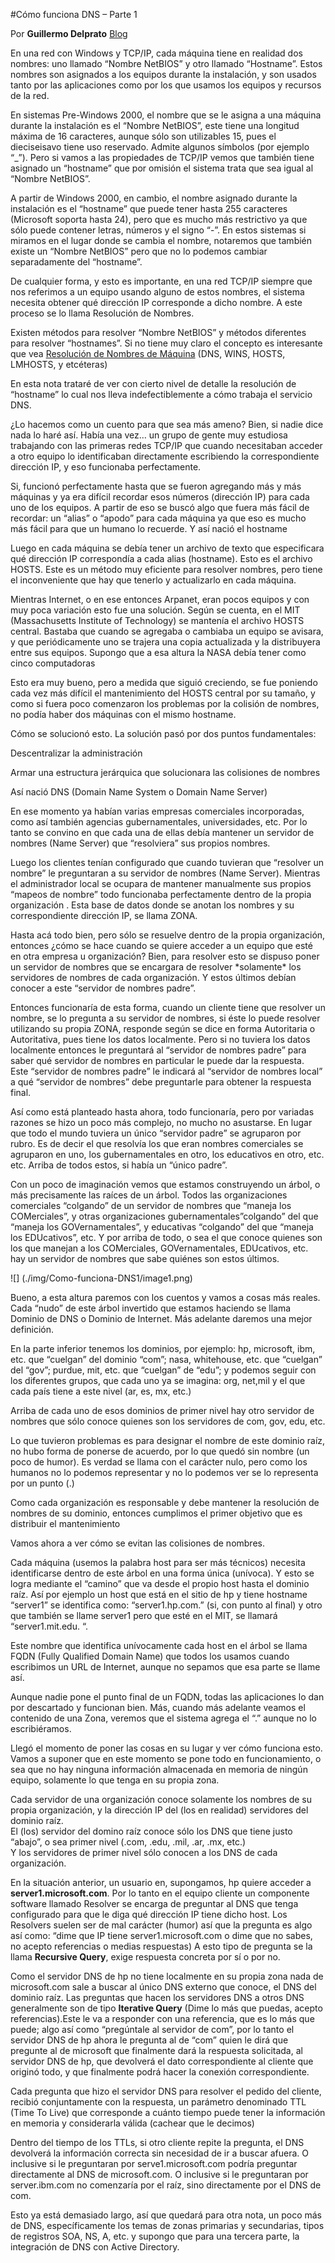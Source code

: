 <properties
	pageTitle="Cómo funciona DNS – Parte 1"
	description="Cómo funciona DNS – Parte 1"
	services="windows"
	documentationCenter=""
	authors="andygonusa"
	manager=""
	editor="andygonusa"/>

<tags
	ms.service="windows"
	ms.workload="identity"
	ms.tgt_pltfrm="na"
	ms.devlang="na"
	ms.topic="how-to-article"
	ms.date="05/16/2016"
	ms.author="andygonusa"/>

#Cómo funciona DNS – Parte 1

Por **Guillermo Delprato**
[Blog](http://windowserver.wordpress.com/)

En una red con Windows y TCP/IP, cada máquina tiene en realidad dos
nombres: uno llamado “Nombre NetBIOS” y otro llamado “Hostname”. Estos
nombres son asignados a los equipos durante la instalación, y son usados
tanto por las aplicaciones como por los que usamos los equipos y
recursos de la red.

En sistemas Pre-Windows 2000, el nombre que se le asigna a una máquina
durante la instalación es el “Nombre NetBIOS”, este tiene una longitud
máxima de 16 caracteres, aunque sólo son utilizables 15, pues el
dieciseisavo tiene uso reservado. Admite algunos símbolos (por ejemplo
“\_”). Pero si vamos a las propiedades de TCP/IP vemos que también tiene
asignado un “hostname” que por omisión el sistema trata que sea igual al
“Nombre NetBIOS”.

A partir de Windows 2000, en cambio, el nombre asignado durante la
instalación es el “hostname” que puede tener hasta 255 caracteres
(Microsoft soporta hasta 24), pero que es mucho más restrictivo ya que
sólo puede contener letras, números y el signo “-”. En estos sistemas si
miramos en el lugar donde se cambia el nombre, notaremos que también
existe un “Nombre NetBIOS” pero que no lo podemos cambiar separadamente
del “hostname”.

De cualquier forma, y esto es importante, en una red TCP/IP siempre que
nos referimos a un equipo usando alguno de estos nombres, el sistema
necesita obtener qué dirección IP corresponde a dicho nombre. A este
proceso se lo llama Resolución de Nombres.

Existen métodos para resolver “Nombre NetBIOS” y métodos diferentes para
resolver “hostnames”. Si no tiene muy claro el concepto es interesante
que vea [Resolución de Nombres de
Máquina](http://windowserver.wordpress.com/2011/03/18/resolucin-de-nombres-de-mquina-dns-wins-etc/)
(DNS, WINS, HOSTS, LMHOSTS, y etcéteras)

En esta nota trataré de ver con cierto nivel de detalle la resolución de
“hostname” lo cual nos lleva indefectiblemente a cómo trabaja el
servicio DNS.

¿Lo hacemos como un cuento para que sea más ameno? Bien, si nadie dice
nada lo haré así. Había una vez… un grupo de gente muy estudiosa
trabajando con las primeras redes TCP/IP que cuando necesitaban acceder
a otro equipo lo identificaban directamente escribiendo la
correspondiente dirección IP, y eso funcionaba perfectamente.

Si, funcionó perfectamente hasta que se fueron agregando más y más
máquinas y ya era difícil recordar esos números (dirección IP) para cada
uno de los equipos. A partir de eso se buscó algo que fuera más fácil de
recordar: un “alias” o “apodo” para cada máquina ya que eso es mucho más
fácil para que un humano lo recuerde. Y así nació el hostname

Luego en cada máquina se debía tener un archivo de texto que
especificara qué dirección IP correspondía a cada alias (hostname). Esto
es el archivo HOSTS. Este es un método muy eficiente para resolver
nombres, pero tiene el inconveniente que hay que tenerlo y actualizarlo
en cada máquina.

Mientras Internet, o en ese entonces Arpanet, eran pocos equipos y con
muy poca variación esto fue una solución. Según se cuenta, en el MIT
(Massachusetts Institute of Technology) se mantenía el archivo HOSTS
central. Bastaba que cuando se agregaba o cambiaba un equipo se avisara,
y que periódicamente uno se trajera una copia actualizada y la
distribuyera entre sus equipos. Supongo que a esa altura la NASA debía
tener como cinco computadoras

Esto era muy bueno, pero a medida que siguió creciendo, se fue poniendo
cada vez más difícil el mantenimiento del HOSTS central por su tamaño, y
como si fuera poco comenzaron los problemas por la colisión de nombres,
no podía haber dos máquinas con el mismo hostname.

Cómo se solucionó esto. La solución pasó por dos puntos fundamentales:

Descentralizar la administración

Armar una estructura jerárquica que solucionara las colisiones de
nombres

Así nació DNS (Domain Name System o Domain Name Server)

En ese momento ya habían varias empresas comerciales incorporadas, como
así también agencias gubernamentales, universidades, etc. Por lo tanto
se convino en que cada una de ellas debía mantener un servidor de
nombres (Name Server) que “resolviera” sus propios nombres.

Luego los clientes tenían configurado que cuando tuvieran que “resolver
un nombre” le preguntaran a su servidor de nombres (Name Server).
Mientras el administrador local se ocupara de mantener manualmente sus
propios “mapeos de nombre” todo funcionaba perfectamente dentro de la
propia organización . Esta base de datos donde se anotan los nombres y
su correspondiente dirección IP, se llama ZONA.

Hasta acá todo bien, pero sólo se resuelve dentro de la propia
organización, entonces ¿cómo se hace cuando se quiere acceder a un
equipo que esté en otra empresa u organización? Bien, para resolver esto
se dispuso poner un servidor de nombres que se encargara de resolver
\*solamente\* los servidores de nombres de cada organización. Y estos
últimos debían conocer a este “servidor de nombres padre”.

Entonces funcionaría de esta forma, cuando un cliente tiene que resolver
un nombre, se lo pregunta a su servidor de nombres, si éste lo puede
resolver utilizando su propia ZONA, responde según se dice en forma
Autoritaria o Autoritativa, pues tiene los datos localmente. Pero si no
tuviera los datos localmente entonces le preguntará al “servidor de
nombres padre” para saber qué servidor de nombres en particular le puede
dar la respuesta.\
Este “servidor de nombres padre” le indicará al “servidor de nombres
local” a qué “servidor de nombres” debe preguntarle para obtener la
respuesta final.

Así como está planteado hasta ahora, todo funcionaría, pero por variadas
razones se hizo un poco más complejo, no mucho no asustarse. En lugar
que todo el mundo tuviera un único “servidor padre” se agruparon por
rubro. Es de decir el que resolvía los que eran nombres comerciales se
agruparon en uno, los gubernamentales en otro, los educativos en otro,
etc. etc. Arriba de todos estos, si había un “único padre”.

Con un poco de imaginación vemos que estamos construyendo un árbol, o
más precisamente las raíces de un árbol. Todos las organizaciones
comerciales “colgando” de un servidor de nombres que “maneja los
COMerciales”, y otras organizaciones gubernamentales”colgando” del que
“maneja los GOVernamentales”, y educativas “colgando” del que “maneja
los EDUcativos”, etc. Y por arriba de todo, o sea el que conoce quienes
son los que manejan a los COMerciales, GOVernamentales, EDUcativos, etc.
hay un servidor de nombres que sabe quiénes son estos últimos.

![] (./img/Como-funciona-DNS1/image1.png)

Bueno, a esta altura paremos con los cuentos y vamos a cosas más reales.
Cada “nudo” de este árbol invertido que estamos haciendo se llama
Dominio de DNS o Dominio de Internet. Más adelante daremos una mejor
definición.

En la parte inferior tenemos los dominios, por ejemplo: hp, microsoft,
ibm, etc. que “cuelgan” del dominio “com”; nasa, whitehouse, etc. que
“cuelgan” del “gov”; purdue, mit, etc. que “cuelgan” de “edu”; y podemos
seguir con los diferentes grupos, que cada uno ya se imagina: org,
net,mil y el que cada país tiene a este nivel (ar, es, mx, etc.)

Arriba de cada uno de esos dominios de primer nivel hay otro servidor de
nombres que sólo conoce quienes son los servidores de com, gov, edu,
etc.

Lo que tuvieron problemas es para designar el nombre de este dominio
raíz, no hubo forma de ponerse de acuerdo, por lo que quedó sin nombre
(un poco de humor). Es verdad se llama con el carácter nulo, pero como
los humanos no lo podemos representar y no lo podemos ver se lo
representa por un punto (.)

Como cada organización es responsable y debe mantener la resolución de
nombres de su dominio, entonces cumplimos el primer objetivo que es
distribuir el mantenimiento

Vamos ahora a ver cómo se evitan las colisiones de nombres.

Cada máquina (usemos la palabra host para ser más técnicos) necesita
identificarse dentro de este árbol en una forma única (unívoca). Y esto
se logra mediante el “camino” que va desde el propio host hasta el
dominio raíz. Así por ejemplo un host que está en el sitio de hp y tiene
hostname “server1” se identifica como: “server1.hp.com.” (si, con punto
al final) y otro que también se llame server1 pero que esté en el MIT,
se llamará “server1.mit.edu. “.

Este nombre que identifica unívocamente cada host en el árbol se llama
FQDN (Fully Qualified Domain Name) que todos los usamos cuando
escribimos un URL de Internet, aunque no sepamos que esa parte se llame
así.

Aunque nadie pone el punto final de un FQDN, todas las aplicaciones lo
dan por descartado y funcionan bien. Más, cuando más adelante veamos el
contenido de una Zona, veremos que el sistema agrega el “.” aunque no lo
escribiéramos.

Llegó el momento de poner las cosas en su lugar y ver cómo funciona
esto. Vamos a suponer que en este momento se pone todo en
funcionamiento, o sea que no hay ninguna información almacenada en
memoria de ningún equipo, solamente lo que tenga en su propia zona.

Cada servidor de una organización conoce solamente los nombres de su
propia organización, y la dirección IP del (los en realidad) servidores
del dominio raíz.\
El (los) servidor del domino raíz conoce sólo los DNS que tiene justo
“abajo”, o sea primer nivel (.com, .edu, .mil, .ar, .mx, etc.)\
Y los servidores de primer nivel sólo conocen a los DNS de cada
organización.

En la situación anterior, un usuario en, supongamos, hp quiere acceder a
**server1.microsoft.com**. Por lo tanto en el equipo cliente un
componente software llamado Resolver se encarga de preguntar al DNS que
tenga configurado para que le diga qué dirección IP tiene dicho host.
Los Resolvers suelen ser de mal carácter (humor) así que la pregunta es
algo así como: “dime que IP tiene server1.microsoft.com o dime que no
sabes, no acepto referencias o medias respuestas) A esto tipo de
pregunta se la llama **Recursive Query**, exige respuesta concreta por
sí o por no.

Como el servidor DNS de hp no tiene localmente en su propia zona nada de
microsoft.com sale a buscar al único DNS externo que conoce, el DNS del
dominio raíz. Las preguntas que hacen los servidores DNS a otros DNS
generalmente son de tipo **Iterative Query** (Dime lo más que puedas,
acepto referencias).Este le va a responder con una referencia, que es lo
más que puede; algo así como “pregúntale al servidor de com”, por lo
tanto el servidor DNS de hp ahora le pregunta al de “com” quien le dirá
que pregunte al de microsoft que finalmente dará la respuesta
solicitada, al servidor DNS de hp, que devolverá el dato correspondiente
al cliente que originó todo, y que finalmente podrá hacer la conexión
correspondiente.

Cada pregunta que hizo el servidor DNS para resolver el pedido del
cliente, recibió conjuntamente con la respuesta, un parámetro denominado
TTL (Time To Live) que corresponde a cuánto tiempo puede tener la
información en memoria y considerarla válida (cachear que le decimos)

Dentro del tiempo de los TTLs, si otro cliente repite la pregunta, el
DNS devolverá la información correcta sin necesidad de ir a buscar
afuera. O inclusive si le preguntaran por serve1.microsoft.com podría
preguntar directamente al DNS de microsoft.com. O inclusive si le
preguntaran por server.ibm.com no comenzaría por el raíz, sino
directamente por el DNS de com.

Esto ya está demasiado largo, así que quedará para otra nota, un poco
más de DNS, específicamente los temas de zonas primarias y secundarias,
tipos de registros SOA, NS, A, etc. y supongo que para una tercera
parte, la integración de DNS con Active Directory.
